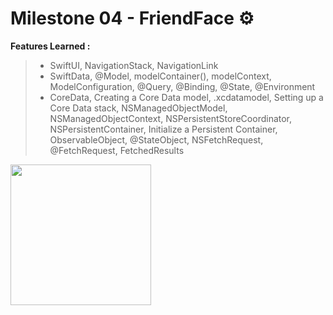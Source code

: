 # Milestone 04 - FriendFace ⚙️

**Features Learned :**
> - SwiftUI, NavigationStack, NavigationLink
> - SwiftData, @Model, modelContainer(), modelContext, ModelConfiguration, @Query, @Binding, @State, @Environment 
> - CoreData, Creating a Core Data model, .xcdatamodel, Setting up a Core Data stack, NSManagedObjectModel, NSManagedObjectContext, NSPersistentStoreCoordinator, NSPersistentContainer, Initialize a Persistent Container, ObservableObject, @StateObject, NSFetchRequest, @FetchRequest, FetchedResults

<div>
  <img src="https://github.com/enesozmus/FriendFace/assets/94680591/bcdd9b6f-4460-4d71-b44a-74542c8d1977" width="225">
</div>
